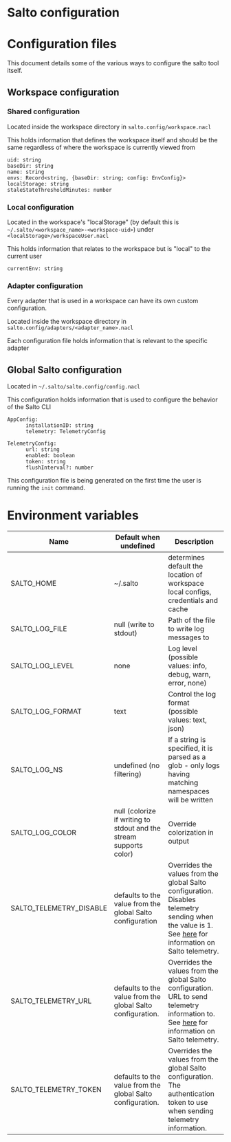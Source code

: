 # Salto configuration

# Configuration files

This document details some of the various ways to configure the salto tool itself.

## Workspace configuration

### Shared configuration

Located inside the workspace directory in `salto.config/workspace.nacl`

This holds information that defines the workspace itself and should be the same regardless of where the workspace is currently viewed from
```hcl
uid: string
baseDir: string
name: string
envs: Record<string, {baseDir: string; config: EnvConfig}>
localStorage: string
staleStateThresholdMinutes: number
```

### Local configuration

Located in the workspace's "localStorage" (by default this is `~/.salto/<workspace_name>-<workspace-uid>`) under `<localStorage>/workspaceUser.nacl`

This holds information that relates to the workspace but is "local" to the current user
```hcl
currentEnv: string
```

### Adapter configuration

Every adapter that is used in a workspace can have its own custom configuration.

Located inside the workspace directory in `salto.config/adapters/<adapter_name>.nacl`

Each configuration file holds information that is relevant to the specific adapter

## Global Salto configuration

Located in `~/.salto/salto.config/config.nacl`

This configuration holds information that is used to configure the behavior of the Salto CLI
```hcl
AppConfig:
      installationID: string
      telemetry: TelemetryConfig

TelemetryConfig:
      url: string
      enabled: boolean
      token: string
      flushInterval?: number
```

This configuration file is being generated on the first time the user
is running the `init` command.

# Environment variables

| Name                   | Default when undefined      | Description
| -----------------------| ----------------------------| -----------
| SALTO\_HOME             | ~/.salto                    | determines default the location of workspace local configs, credentials and cache
| SALTO\_LOG\_FILE         | null (write to stdout)      | Path of the file to write log messages to
| SALTO\_LOG\_LEVEL        | none                        | Log level (possible values: info, debug, warn, error, none)
| SALTO\_LOG\_FORMAT       | text                        | Control the log format (possible values: text, json)
| SALTO\_LOG\_NS           | undefined (no filtering)    | If a string is specified, it is parsed as a glob - only logs having matching namespaces will be written
| SALTO\_LOG\_COLOR        | null (colorize if writing to stdout and the stream supports color) | Override colorization in output
| SALTO\_TELEMETRY\_DISABLE| defaults to the value from the global Salto configuration | Overrides the values from the global Salto configuration. Disables telemetry sending when the value is 1. See [here](telemetry.md) for information on Salto telemetry.
| SALTO\_TELEMETRY\_URL    | defaults to the value from the global Salto configuration. | Overrides the values from the global Salto configuration. URL to send telemetry information to.  See [here](telemetry.md) for information on Salto telemetry.
| SALTO\_TELEMETRY\_TOKEN  | defaults to the value from the global Salto configuration. |Overrides the values from the global Salto configuration. The authentication token to use when sending telemetry information.
